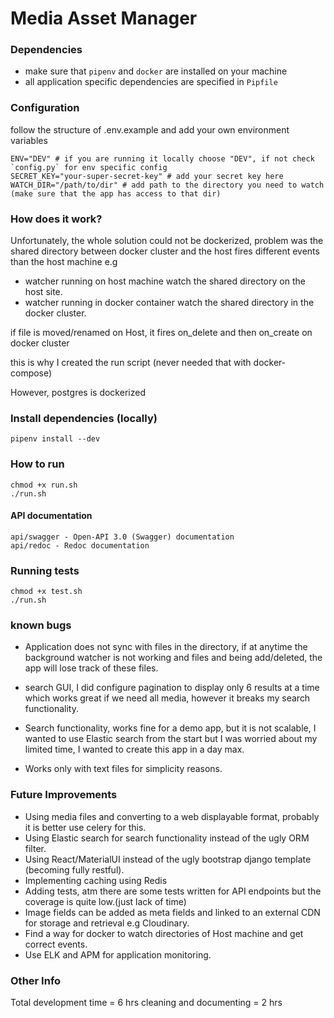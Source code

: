 
# Media Asset Manager

### Dependencies

* make sure that `pipenv` and `docker` are installed on your machine
* all application specific dependencies are specified in `Pipfile`

### Configuration
follow the structure of .env.example and add your own environment variables

```
ENV="DEV" # if you are running it locally choose "DEV", if not check `config.py` for env specific config
SECRET_KEY="your-super-secret-key" # add your secret key here
WATCH_DIR="/path/to/dir" # add path to the directory you need to watch (make sure that the app has access to that dir)
```

### How does it work?

Unfortunately, the whole solution could not be dockerized,
problem was the shared directory between docker cluster and the host fires different events than
the host machine
e.g
* watcher running on host machine watch the shared directory on the host site.
* watcher running in docker container watch the shared directory in the docker cluster.

if file is moved/renamed on Host, it fires on_delete and then on_create on docker cluster

this is why I created the run script (never needed that with docker-compose)

However, postgres is dockerized

### Install dependencies (locally)

```
pipenv install --dev
```

### How to run
```
chmod +x run.sh
./run.sh
```

#### API documentation
    api/swagger - Open-API 3.0 (Swagger) documentation
    api/redoc - Redoc documentation


### Running tests
```
chmod +x test.sh
./run.sh
```

### known bugs
* Application does not sync with files in the directory, if at anytime the background watcher is not working and files and being add/deleted, the app will lose track of these files.

* search GUI, I did configure pagination to display only 6 results at a time which works great if we need all media, however it breaks my search functionality.

* Search functionality, works fine for a demo app, but it is not scalable, I wanted to use Elastic search from the start but I was worried about my limited time, I wanted to create this app in a day max.

* Works only with text files for simplicity reasons.

### Future Improvements

* Using media files and converting to a web displayable format, probably it is better use celery for this.
* Using Elastic search for search functionality instead of the ugly ORM filter.
* Using React/MaterialUI instead of the ugly bootstrap django template (becoming fully restful).
* Implementing caching using Redis
* Adding tests, atm there are some tests written for API endpoints but the coverage is quite low.(just lack of time)
* Image fields can be added as meta fields and linked to an external CDN for storage and retrieval e.g Cloudinary.
* Find a way for docker to watch directories of Host machine and get correct events.
* Use ELK and APM for application monitoring.

### Other Info

Total development time = 6 hrs
cleaning and documenting = 2 hrs